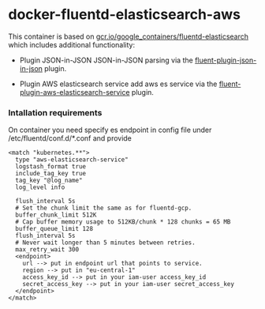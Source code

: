 # docker-fluentd-elasticsearch-aws
This container is based on [gcr.io/google_containers/fluentd-elasticsearch](https://github.com/kubernetes/kubernetes/blob/master/cluster/addons/fluentd-elasticsearch/fluentd-es-image/Dockerfile) which includes additional functionality:

* Plugin JSON-in-JSON 
JSON-in-JSON parsing via the [fluent-plugin-json-in-json](https://github.com/gmr/fluent-plugin-json-in-json) plugin.

* Plugin AWS elasticsearch service 
add aws es service via the [fluent-plugin-aws-elasticsearch-service](https://github.com/atomita/fluent-plugin-aws-elasticsearch-service) plugin.

### Intallation requirements

On container you need specify es endpoint in config file under /etc/fluentd/conf.d/*.conf and provide

```
<match "kubernetes.**">
  type "aws-elasticsearch-service"
  logstash_format true
  include_tag_key true
  tag_key "@log_name"
  log_level info

  flush_interval 5s
  # Set the chunk limit the same as for fluentd-gcp.
  buffer_chunk_limit 512K
  # Cap buffer memory usage to 512KB/chunk * 128 chunks = 65 MB
  buffer_queue_limit 128
  flush_interval 5s
  # Never wait longer than 5 minutes between retries.
  max_retry_wait 300
  <endpoint>
    url --> put in endpoint url that points to service.
    region --> put in "eu-central-1"
    access_key_id --> put in your iam-user access_key_id
    secret_access_key --> put in your iam-user secret_access_key
  </endpoint>
</match>
```
